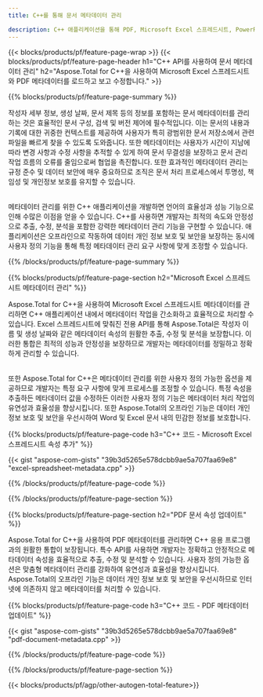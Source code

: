 ```yaml
---
title: C++를 통해 문서 메타데이터 관리 

description: C++ 애플리케이션을 통해 PDF, Microsoft Excel 스프레드시트, PowerPoint 프리젠테이션 및 Word 문서 메타데이터를 보고 업데이트합니다.
---
```


{{< blocks/products/pf/feature-page-wrap >}}
{{< blocks/products/pf/feature-page-header h1="C++ API를 사용하여 문서 메타데이터 관리" h2="Aspose.Total for C++을 사용하여 Microsoft Excel 스프레드시트와 PDF 메타데이터를 로드하고 보고 수정합니다." >}}

{{% blocks/products/pf/feature-page-summary %}}

작성자 세부 정보, 생성 날짜, 문서 제목 등의 정보를 포함하는 문서 메타데이터를 관리하는 것은 효율적인 문서 구성, 검색 및 버전 제어에 필수적입니다. 이는 문서의 내용과 기록에 대한 귀중한 컨텍스트를 제공하여 사용자가 특히 광범위한 문서 저장소에서 관련 파일을 빠르게 찾을 수 있도록 도와줍니다. 또한 메타데이터는 사용자가 시간이 지남에 따라 변경 사항과 수정 사항을 추적할 수 있게 하여 문서 무결성을 보장하고 문서 관리 작업 흐름의 오류를 줄임으로써 협업을 촉진합니다. 또한 효과적인 메타데이터 관리는 규정 준수 및 데이터 보안에 매우 중요하므로 조직은 문서 처리 프로세스에서 투명성, 책임성 및 개인정보 보호를 유지할 수 있습니다.<br /><br />

메타데이터 관리를 위한 C++ 애플리케이션을 개발하면 언어의 효율성과 성능 기능으로 인해 수많은 이점을 얻을 수 있습니다. C++를 사용하면 개발자는 최적의 속도와 안정성으로 추출, 수정, 분석을 포함한 강력한 메타데이터 관리 기능을 구현할 수 있습니다. 애플리케이션은 오프라인으로 작동하여 데이터 개인 정보 보호 및 보안을 보장하는 동시에 사용자 정의 기능을 통해 특정 메타데이터 관리 요구 사항에 맞게 조정할 수 있습니다.

{{% /blocks/products/pf/feature-page-summary  %}}


{{% blocks/products/pf/feature-page-section  h2="Microsoft Excel 스프레드시트 메타데이터 관리" %}}

Aspose.Total for C++을 사용하여 Microsoft Excel 스프레드시트 메타데이터를 관리하면 C++ 애플리케이션 내에서 메타데이터 작업을 간소화하고 효율적으로 처리할 수 있습니다. Excel 스프레드시트에 맞춰진 전용 API를 통해 Aspose.Total은 작성자 이름 및 생성 날짜와 같은 메타데이터 속성의 원활한 추출, 수정 및 분석을 보장합니다. 이러한 통합은 최적의 성능과 안정성을 보장하므로 개발자는 메타데이터를 정밀하고 정확하게 관리할 수 있습니다. <br /><br />

또한 Aspose.Total for C++은 메타데이터 관리를 위한 사용자 정의 가능한 옵션을 제공하므로 개발자는 특정 요구 사항에 맞게 프로세스를 조정할 수 있습니다. 특정 속성을 추출하든 메타데이터 값을 수정하든 이러한 사용자 정의 기능은 메타데이터 처리 작업의 유연성과 효율성을 향상시킵니다. 또한 Aspose.Total의 오프라인 기능은 데이터 개인 정보 보호 및 보안을 우선시하여 Word 및 Excel 문서 내의 민감한 정보를 보호합니다.

{{% blocks/products/pf/feature-page-code h3="C++ 코드 - Microsoft Excel 스프레드시트 속성 추가" %}}

{{< gist "aspose-com-gists" "39b3d5265e578dcbb9ae5a707faa69e8" "excel-spreadsheet-metadata.cpp" >}}

{{% /blocks/products/pf/feature-page-code  %}}

{{% /blocks/products/pf/feature-page-section %}}


{{% blocks/products/pf/feature-page-section  h2="PDF 문서 속성 업데이트" %}}

Aspose.Total for C++을 사용하여 PDF 메타데이터를 관리하면 C++ 응용 프로그램과의 원활한 통합이 보장됩니다. 특수 API를 사용하면 개발자는 정확하고 안정적으로 메타데이터 속성을 효율적으로 추출, 수정 및 분석할 수 있습니다. 사용자 정의 가능한 옵션은 맞춤형 메타데이터 관리를 강화하여 유연성과 효율성을 향상시킵니다. Aspose.Total의 오프라인 기능은 데이터 개인 정보 보호 및 보안을 우선시하므로 인터넷에 의존하지 않고 메타데이터를 처리할 수 있습니다.

{{% blocks/products/pf/feature-page-code h3="C++ 코드 - PDF 메타데이터 업데이트" %}}

{{< gist "aspose-com-gists" "39b3d5265e578dcbb9ae5a707faa69e8" "pdf-document-metadata.cpp" >}}

{{% /blocks/products/pf/feature-page-code  %}}

{{% /blocks/products/pf/feature-page-section %}}

{{< blocks/products/pf/agp/other-autogen-total-feature>}}
